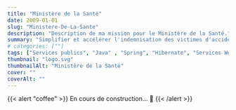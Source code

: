 ```yaml
---
title: "Ministère de la Santé"
date: 2009-01-01
slug: "Ministere-De-La-Sante"
description: "Description de ma mission pour le Ministère de la Santé."
summary: "Simplifier et accélérer l'indemnisation des victimes d'accidents médicaux en dématérialisant l'ensemble des procédures de [l'ONIAM](https://www.oniam.fr/)."
# categories: [""]
tags: ["Services publics", "Java" , "Spring", "Hibernate", "Services Web (REST)", "jBPM", "JSF", "SQL", "Tests automatisés", "Intégration Continue", "Méthodologie SCRUM"]
thumbnail: "logo.svg"
thumbnailAlt: "Ministère de la Santé"
cover: ""
coverAlt: ""
---
```


{{< alert "coffee" >}}
En cours de construction... :construction:
{{< /alert >}}
